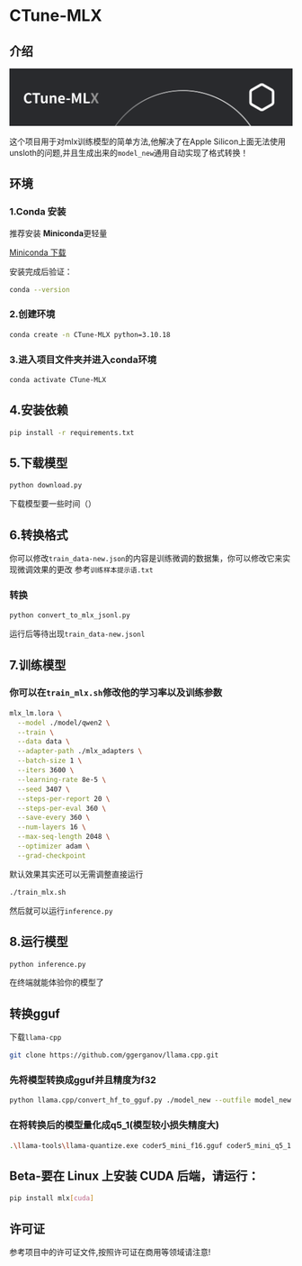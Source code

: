 # CTune-MLX

## 介绍

<p align="center">
  <img alt="sai-coder-5" src="./CTune-MLX_Logo.svg">
</p>

这个项目用于对mlx训练模型的简单方法,他解决了在Apple Silicon上面无法使用unsloth的问题,并且生成出来的``model_new``通用自动实现了格式转换！

## 环境

### 1.Conda 安装

推荐安装 **Miniconda**更轻量

 [Miniconda 下载](https://docs.conda.io/en/latest/miniconda.html)

安装完成后验证：

```bash
conda --version
```

### 2.创建环境
```bash
conda create -n CTune-MLX python=3.10.18
```

### 3.进入项目文件夹并进入conda环境
```bash
conda activate CTune-MLX
```
## 4.安装依赖
```bash
pip install -r requirements.txt
```

## 5.下载模型
```bash
python download.py
```
下载模型要一些时间（）

## 6.转换格式
你可以修改``train_data-new.json``的内容是训练微调的数据集，你可以修改它来实现微调效果的更改
参考``训练样本提示语.txt``

### 转换
```bash
python convert_to_mlx_jsonl.py
```
运行后等待出现``train_data-new.jsonl``

## 7.训练模型

### 你可以在``train_mlx.sh``修改他的学习率以及训练参数

```bash
mlx_lm.lora \
  --model ./model/qwen2 \
  --train \
  --data data \
  --adapter-path ./mlx_adapters \
  --batch-size 1 \
  --iters 3600 \
  --learning-rate 8e-5 \
  --seed 3407 \
  --steps-per-report 20 \
  --steps-per-eval 360 \
  --save-every 360 \
  --num-layers 16 \
  --max-seq-length 2048 \
  --optimizer adam \
  --grad-checkpoint
```
默认效果其实还可以无需调整直接运行
```bash
./train_mlx.sh
```
然后就可以运行``inference.py``
## 8.运行模型
```bash
python inference.py
```
在终端就能体验你的模型了

## 转换gguf

下载``llama-cpp``

```bash
git clone https://github.com/ggerganov/llama.cpp.git
```

### 先将模型转换成gguf并且精度为f32
```bash
python llama.cpp/convert_hf_to_gguf.py ./model_new --outfile model_new.gguf --outtype f32
```
### 在将转换后的模型量化成q5_1(模型较小损失精度大)
```bash
.\llama-tools\llama-quantize.exe coder5_mini_f16.gguf coder5_mini_q5_1.gguf q5_1
```

## Beta-要在 Linux 上安装 CUDA 后端，请运行：
```bash
pip install mlx[cuda]
```

## 许可证
参考项目中的许可证文件,按照许可证在商用等领域请注意!
